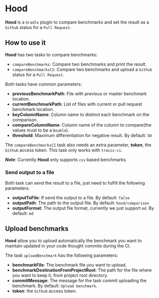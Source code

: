 # Hood

**Hood** is a `Gradle` plugin to compare benchmarks and set the result as a `Github` status for a `Pull Request`.

## How to use it

**Hood** has two tasks to compare benchmarks:
 - `compareBenchmarks`: Compare two benchmarks and print the result.
 - `compareBenchmarksCI`: Compare two benchmarks and upload a `Github` status for a `Pull Request`.
 
 Both tasks have common parameters:
  - **previousBenchmarkPath**: File with previous or master benchmark location.
  - **currentBenchmarkPath**: List of files with current or pull request benchmark location.
  - **keyColumnName**: Column name to distinct each benchmark on the comparison.
  - **compareColumnName**: Column name of the column to compare(the values must to be a `Double`).
  - **threshold**: Maximum differentiation for negative result. By default: `50`
  
 The `compareBenchmarksCI` task also needs an extra parameter, **token**, the `Github` access token. 
 This task only works with `travis-ci`.
 
 ***Note***: Currently **Hood** only supports `csv` based benchmarks.
 
 ### Send output to a file
 Both task can send the result to a file, just need to fulfill the following parameters:
  - **outputToFile**: If send the output to a file. By default: `false`
  - **outputPath**: The path to the output file. By default: `hood/comparison`
  - **outputFormat**: The output file format, currently we just support `md`. By default: `md`
 
 ## Upload benchmarks
 
 **Hood** allow you to upload automatically the benchmark 
 you want to maintain updated in your code thought commits during the CI.
 
 The task `uploadBenchmark` has the following parameters:
  - **benchmarkFile**: The benchmark file you want to upload.
  - **benchmarkDestinationFromProjectRoot**: The path for the file where you want to keep it, from project root directory.
  - **commitMessage**: The message for the task commit uploading the benchmark. By default: `Upload benchmark`.
  - **token**: the `Github` access token.